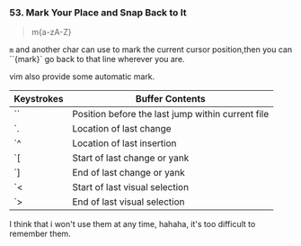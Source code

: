 ### 53. Mark Your Place and Snap Back to It 

>m{a-zA-Z}

`m` and another char can use to mark the current cursor position,then you can ``{mark}` go back to that line wherever you are.

vim also provide some automatic mark.

|Keystrokes | Buffer Contents|
|-----------|----------------|
|`` | Position before the last jump within current file |
|`. | Location of last change|
|`^ | Location of last insertion|
|`[ | Start of last change or yank|
|`] | End of last change or yank|
|`< | Start of last visual selection|
|`> | End of last visual selection|

 I think that i won't use them at any time, hahaha, it's too difficult to remember them.
